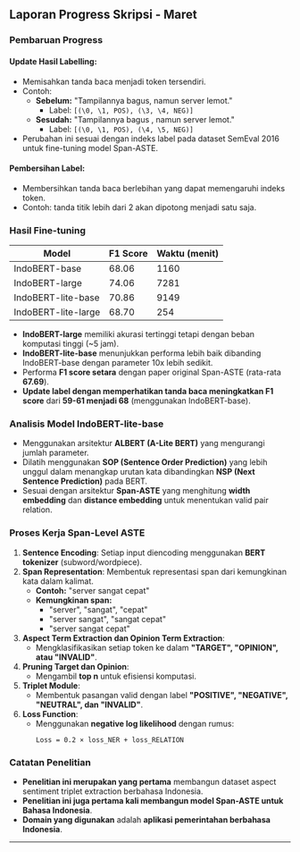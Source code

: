

## Laporan Progress Skripsi - Maret

### Pembaruan Progress

#### Update Hasil Labelling:
- Memisahkan tanda baca menjadi token tersendiri.
- Contoh:
  - **Sebelum:** "Tampilannya bagus, namun server lemot."
    - Label: `[(\0, \1, POS), (\3, \4, NEG)]`
  - **Sesudah:** "Tampilannya bagus , namun server lemot."
    - Label: `[(\0, \1, POS), (\4, \5, NEG)]`
- Perubahan ini sesuai dengan indeks label pada dataset SemEval 2016 untuk fine-tuning model Span-ASTE.

#### Pembersihan Label:
- Membersihkan tanda baca berlebihan yang dapat memengaruhi indeks token.
- Contoh: tanda titik lebih dari 2 akan dipotong menjadi satu saja.

### Hasil Fine-tuning

| Model                 | F1 Score | Waktu (menit) |
|-----------------------|----------|---------------|
| IndoBERT-base        | 68.06    | 1160          |
| IndoBERT-large       | 74.06    | 7281          |
| IndoBERT-lite-base   | 70.86    | 9149          |
| IndoBERT-lite-large   | 68.70    | 254          |

- **IndoBERT-large** memiliki akurasi tertinggi tetapi dengan beban komputasi tinggi (~5 jam).
- **IndoBERT-lite-base** menunjukkan performa lebih baik dibanding IndoBERT-base dengan parameter 10x lebih sedikit.
- Performa **F1 score setara** dengan paper original Span-ASTE (rata-rata **67.69**).
- **Update label dengan memperhatikan tanda baca meningkatkan F1 score** dari **59-61 menjadi 68** (menggunakan IndoBERT-base).

### Analisis Model IndoBERT-lite-base

- Menggunakan arsitektur **ALBERT (A-Lite BERT)** yang mengurangi jumlah parameter.
- Dilatih menggunakan **SOP (Sentence Order Prediction)** yang lebih unggul dalam menangkap urutan kata dibandingkan **NSP (Next Sentence Prediction)** pada BERT.
- Sesuai dengan arsitektur **Span-ASTE** yang menghitung **width embedding** dan **distance embedding** untuk menentukan valid pair relation.

### Proses Kerja Span-Level ASTE

1. **Sentence Encoding**: Setiap input diencoding menggunakan **BERT tokenizer** (subword/wordpiece).
2. **Span Representation**: Membentuk representasi span dari kemungkinan kata dalam kalimat.
   - **Contoh:** "server sangat cepat"
   - **Kemungkinan span:**
     - "server", "sangat", "cepat"
     - "server sangat", "sangat cepat"
     - "server sangat cepat"
3. **Aspect Term Extraction dan Opinion Term Extraction**:
   - Mengklasifikasikan setiap token ke dalam **"TARGET", "OPINION", atau "INVALID"**.
4. **Pruning Target dan Opinion**:
   - Mengambil **top n** untuk efisiensi komputasi.
5. **Triplet Module**:
   - Membentuk pasangan valid dengan label **"POSITIVE", "NEGATIVE", "NEUTRAL", dan "INVALID"**.
6. **Loss Function**:
   - Menggunakan **negative log likelihood** dengan rumus:
     ```
     Loss = 0.2 × loss_NER + loss_RELATION
     ```

### Catatan Penelitian

- **Penelitian ini merupakan yang pertama** membangun dataset aspect sentiment triplet extraction berbahasa Indonesia.
- **Penelitian ini juga pertama kali membangun model Span-ASTE untuk Bahasa Indonesia**.
- **Domain yang digunakan** adalah **aplikasi pemerintahan berbahasa Indonesia**.

---